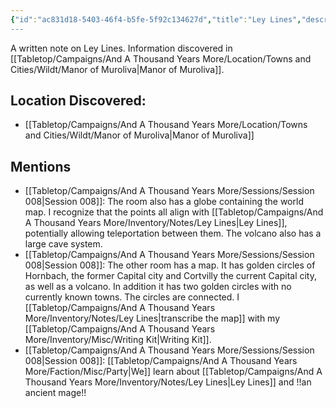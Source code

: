 ```yaml
---
{"id":"ac831d18-5403-46f4-b5fe-5f92c134627d","title":"Ley Lines","description":"A written note on Ley Lines. Information discovered in Manor of Muroliva.","isInCurrentInventory":true,"isProscribed":true,"amountHeld":1,"causeOfConsumption":"null","embedSummary":"The map has golden circles around Hornbach: the former Capital city and Cortvilly: the current Capital city, as well as a volcano. In addition it has two golden circles with no currently known towns. The circles are connected. I recognize that the points all align with Ley Lines, potentially allowing teleportation between them. The volcano also has a large cave system.","publish":true,"date_created":"Friday, April 19th 2024, 5:00:09 pm","date_modified":"Friday, April 19th 2024, 7:19:16 pm","cssclasses":["mado-heading"],"path":"Tabletop/Campaigns/And A Thousand Years More/Inventory/Notes/Ley Lines.md","permalink":"/tabletop/campaigns/and-a-thousand-years-more/inventory/notes/ley-lines/","PassFrontmatter":true}
---
```



A written note on Ley Lines. Information discovered in [[Tabletop/Campaigns/And A Thousand Years More/Location/Towns and Cities/Wildt/Manor of Muroliva\|Manor of Muroliva]].

## Location Discovered:

- [[Tabletop/Campaigns/And A Thousand Years More/Location/Towns and Cities/Wildt/Manor of Muroliva\|Manor of Muroliva]]

## Mentions

- [[Tabletop/Campaigns/And A Thousand Years More/Sessions/Session 008\|Session 008]]: The room also has a globe containing the world map. I recognize that the points all align with [[Tabletop/Campaigns/And A Thousand Years More/Inventory/Notes/Ley Lines\|Ley Lines]], potentially allowing teleportation between them. The volcano also has a large cave system.
- [[Tabletop/Campaigns/And A Thousand Years More/Sessions/Session 008\|Session 008]]: The other room has a map. It has golden circles of Hornbach, the former Capital city and Cortvilly the current Capital city, as well as a volcano. In addition it has two golden circles with no currently known towns. The circles are connected. I [[Tabletop/Campaigns/And A Thousand Years More/Inventory/Notes/Ley Lines\|transcribe the map]] with my [[Tabletop/Campaigns/And A Thousand Years More/Inventory/Misc/Writing Kit\|Writing Kit]].
- [[Tabletop/Campaigns/And A Thousand Years More/Sessions/Session 008\|Session 008]]: [[Tabletop/Campaigns/And A Thousand Years More/Faction/Misc/Party\|We]] learn about [[Tabletop/Campaigns/And A Thousand Years More/Inventory/Notes/Ley Lines\|Ley Lines]] and !!an ancient mage!!

